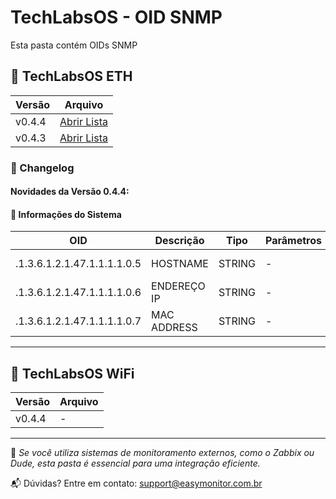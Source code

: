 # TechLabsOS - OID SNMP

Esta pasta contém OIDs SNMP

## 📂 TechLabsOS ETH

| Versão     | Arquivo |
|-----------|-----------|
| v0.4.4   | [Abrir Lista](./EasyMonitor_v0.4.4-ETH-OID.md/)  |
| v0.4.3   | [Abrir Lista](./EasyMonitor_v0.4.3-ETH-OID.md/) |

### 🔄 Changelog

#### Novidades da Versão 0.4.4:

#### 🧩 Informações do Sistema
| OID     | Descrição | Tipo | Parâmetros | Acesso
|-----------|-----------|-----------|-----------|-----------|
| .1.3.6.1.2.1.47.1.1.1.1.0.5 | HOSTNAME  | STRING | - | read-only |
| .1.3.6.1.2.1.47.1.1.1.1.0.6 | ENDEREÇO IP | STRING | - | read-only |
| .1.3.6.1.2.1.47.1.1.1.1.0.7 | MAC ADDRESS | STRING | - | read-only |

---

## 📂 TechLabsOS WiFi

| Versão     | Arquivo |
|-----------|-----------|
| v0.4.4   | - |

---

📌 *Se você utiliza sistemas de monitoramento externos, como o Zabbix ou Dude, esta pasta é essencial para uma integração eficiente.*

📬 Dúvidas? Entre em contato: [support@easymonitor.com.br](mailto:support@easymonitor.com.br)